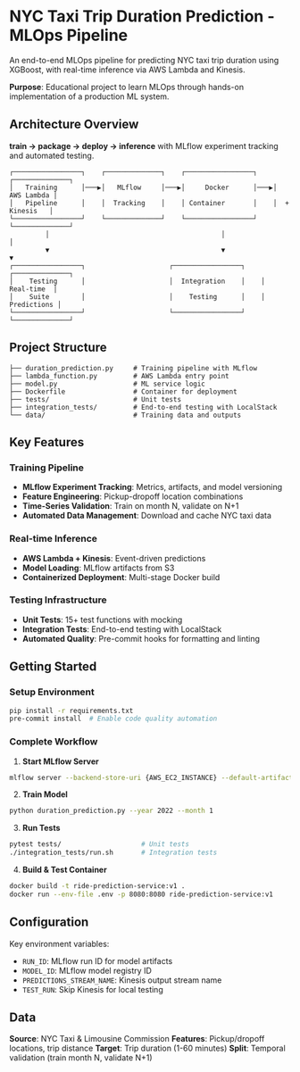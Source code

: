 # NYC Taxi Trip Duration Prediction - MLOps Pipeline

An end-to-end MLOps pipeline for predicting NYC taxi trip duration using XGBoost, with real-time inference via AWS Lambda and Kinesis.

**Purpose**: Educational project to learn MLOps through hands-on implementation of a production ML system.

## Architecture Overview

**train → package → deploy → inference** with MLflow experiment tracking and automated testing.

```
┌─────────────────┐    ┌──────────────┐    ┌─────────────────┐    ┌──────────────┐
│   Training      │───▶│   MLflow     │───▶│     Docker      │───▶│   AWS Lambda │
│   Pipeline      │    │  Tracking    │    │ Container       │    │  + Kinesis   │
└─────────────────┘    └──────────────┘    └─────────────────┘    └──────────────┘
         │                                           │                      │
         ▼                                           ▼                      ▼
┌─────────────────┐                     ┌─────────────────┐    ┌──────────────┐
│    Testing      │                     │  Integration    │    │   Real-time  │
│    Suite        │                     │    Testing      │    │  Predictions │
└─────────────────┘                     └─────────────────┘    └──────────────┘
```

## Project Structure

```
├── duration_prediction.py     # Training pipeline with MLflow
├── lambda_function.py         # AWS Lambda entry point
├── model.py                   # ML service logic
├── Dockerfile                 # Container for deployment
├── tests/                     # Unit tests
├── integration_tests/         # End-to-end testing with LocalStack
└── data/                      # Training data and outputs
```

## Key Features

### Training Pipeline
- **MLflow Experiment Tracking**: Metrics, artifacts, and model versioning
- **Feature Engineering**: Pickup-dropoff location combinations
- **Time-Series Validation**: Train on month N, validate on N+1
- **Automated Data Management**: Download and cache NYC taxi data

### Real-time Inference
- **AWS Lambda + Kinesis**: Event-driven predictions
- **Model Loading**: MLflow artifacts from S3
- **Containerized Deployment**: Multi-stage Docker build

### Testing Infrastructure
- **Unit Tests**: 15+ test functions with mocking
- **Integration Tests**: End-to-end testing with LocalStack
- **Automated Quality**: Pre-commit hooks for formatting and linting

## Getting Started

### Setup Environment
```bash
pip install -r requirements.txt
pre-commit install  # Enable code quality automation
```

### Complete Workflow

1. **Start MLflow Server**
```bash
mlflow server --backend-store-uri {AWS_EC2_INSTANCE} --default-artifact-root {AWS_S3_BUCKET}
```

2. **Train Model**
```bash
python duration_prediction.py --year 2022 --month 1
```

3. **Run Tests**
```bash
pytest tests/                    # Unit tests
./integration_tests/run.sh       # Integration tests
```

4. **Build & Test Container**
```bash
docker build -t ride-prediction-service:v1 .
docker run --env-file .env -p 8080:8080 ride-prediction-service:v1
```

## Configuration

Key environment variables:
- `RUN_ID`: MLflow run ID for model artifacts
- `MODEL_ID`: MLflow model registry ID
- `PREDICTIONS_STREAM_NAME`: Kinesis output stream name
- `TEST_RUN`: Skip Kinesis for local testing

## Data

**Source**: NYC Taxi & Limousine Commission
**Features**: Pickup/dropoff locations, trip distance
**Target**: Trip duration (1-60 minutes)
**Split**: Temporal validation (train month N, validate N+1)
